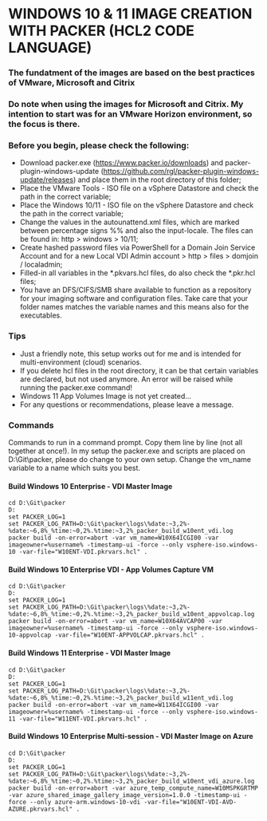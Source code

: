 # WINDOWS 10 & 11 IMAGE CREATION WITH PACKER (HCL2 CODE LANGUAGE)
### The fundatment of the images are based on the best practices of VMware, Microsoft and Citrix
### Do note when using the images for Microsoft and Citrix. My intention to start was for an VMware Horizon environment, so the focus is there.

### Before you begin, please check the following:
- Download packer.exe (https://www.packer.io/downloads) and packer-plugin-windows-update (https://github.com/rgl/packer-plugin-windows-update/releases) and place them in the root directory of this folder;
- Place the VMware Tools - ISO file on a vSphere Datastore and check the path in the correct variable;
- Place the Windows 10/11 - ISO file on the vSphere Datastore and check the path in the correct variable;
- Change the values in the autounattend.xml files, which are marked between percentage signs %% and also the input-locale. The files can be found in: http > windows > 10/11;
- Create hashed password files via PowerShell for a Domain Join Service Account and for a new Local VDI Admin account > http > files > domjoin / localadmin;
- Filled-in all variables in the *.pkvars.hcl files, do also check the *.pkr.hcl files;
- You have an DFS/CIFS/SMB share available to function as a repository for your imaging software and configuration files. Take care that your folder names matches the variable names and this means also for the executables.

### Tips
- Just a friendly note, this setup works out for me and is intended for multi-environment (cloud) scenarios.
- If you delete hcl files in the root directory, it can be that certain variables are declared, but not used anymore. An error will be raised while running the packer.exe command!
- Windows 11 App Volumes Image is not yet created...
- For any questions or recommendations, please leave a message.

### Commands
Commands to run in a command prompt. Copy them line by line (not all together at once!).
In my setup the packer.exe and scripts are placed on D:\Git\packer, please do change to your own setup.
Change the vm_name variable to a name which suits you best.


#### Build Windows 10 Enterprise - VDI Master Image ####
```
cd D:\Git\packer
D:
set PACKER_LOG=1
set PACKER_LOG_PATH=D:\Git\packer\logs\%date:~3,2%-%date:~6,8%_%time:~0,2%.%time:~3,2%_packer_build_w10ent_vdi.log
packer build -on-error=abort -var vm_name=W10X64ICGI00 -var imageowner=%username% -timestamp-ui -force --only vsphere-iso.windows-10 -var-file="W10ENT-VDI.pkrvars.hcl" .
```

#### Build Windows 10 Enterprise VDI - App Volumes Capture VM ####
```
cd D:\Git\packer
D:
set PACKER_LOG=1
set PACKER_LOG_PATH=D:\Git\packer\logs\%date:~3,2%-%date:~6,8%_%time:~0,2%.%time:~3,2%_packer_build_w10ent_appvolcap.log
packer build -on-error=abort -var vm_name=W10X64AVCAP00 -var imageowner=%username% -timestamp-ui -force --only vsphere-iso.windows-10-appvolcap -var-file="W10ENT-APPVOLCAP.pkrvars.hcl" .
```

#### Build Windows 11 Enterprise - VDI Master Image ####
```
cd D:\Git\packer
D:
set PACKER_LOG=1
set PACKER_LOG_PATH=D:\Git\packer\logs\%date:~3,2%-%date:~6,8%_%time:~0,2%.%time:~3,2%_packer_build_w11ent_vdi.log
packer build -on-error=abort -var vm_name=W11X64ICGI00 -var imageowner=%username% -timestamp-ui -force --only vsphere-iso.windows-11 -var-file="W11ENT-VDI.pkrvars.hcl" .
```

#### Build Windows 10 Enterprise Multi-session - VDI Master Image on Azure ####
```
cd D:\Git\packer
D:
set PACKER_LOG=1
set PACKER_LOG_PATH=D:\Git\packer\logs\%date:~3,2%-%date:~6,8%_%time:~0,2%.%time:~3,2%_packer_build_w10ent_vdi_azure.log
packer build -on-error=abort -var azure_temp_compute_name=W10MSPKGRTMP -var azure_shared_image_gallery_image_version=1.0.0 -timestamp-ui -force --only azure-arm.windows-10-vdi -var-file="W10ENT-VDI-AVD-AZURE.pkrvars.hcl" .
```
